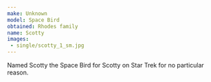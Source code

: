 ```yaml
---
make: Unknown
model: Space Bird
obtained: Rhodes family
name: Scotty
images:
 - single/scotty_1_sm.jpg
---
```


Named Scotty the Space Bird for Scotty on Star Trek for no particular reason.
